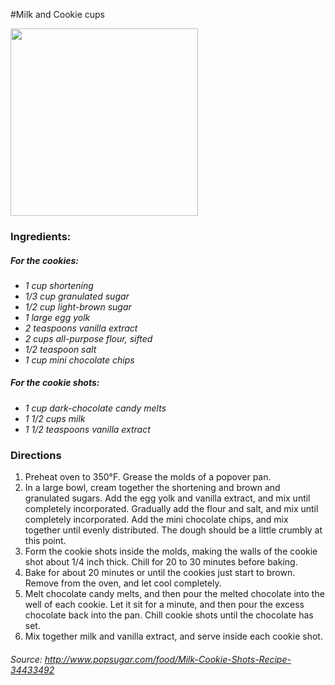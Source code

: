 #Milk and Cookie cups

<img src="http://i.imgur.com/swnqif6.jpg" width=300>

### Ingredients:

##### For the cookies:
*   *1 cup shortening*
*   *1/3 cup granulated sugar*
*   *1/2 cup light-brown sugar*
*   *1 large egg yolk*
*   *2 teaspoons vanilla extract*
*   *2 cups all-purpose flour, sifted*
*   *1/2 teaspoon salt*
*   *1 cup mini chocolate chips*

##### For the cookie shots:
*   *1 cup dark-chocolate candy melts*
*   *1 1/2 cups milk*
*   *1 1/2 teaspoons vanilla extract*

### Directions
1.  Preheat oven to 350°F. Grease the molds of a popover pan.
2.  In a large bowl, cream together the shortening and brown and granulated sugars. Add the egg yolk and vanilla extract, and mix until completely incorporated. Gradually add the flour and salt, and mix until completely incorporated. Add the mini chocolate chips, and mix together until evenly distributed. The dough should be a little crumbly at this point.
3.  Form the cookie shots inside the molds, making the walls of the cookie shot about 1/4 inch thick. Chill for 20 to 30 minutes before baking.
4.  Bake for about 20 minutes or until the cookies just start to brown. Remove from the oven, and let cool completely.
5.  Melt chocolate candy melts, and then pour the melted chocolate into the well of each cookie. Let it sit for a minute, and then pour the excess chocolate back into the pan. Chill cookie shots until the chocolate has set.
6.  Mix together milk and vanilla extract, and serve inside each cookie shot.

###### *Source: <http://www.popsugar.com/food/Milk-Cookie-Shots-Recipe-34433492>*
